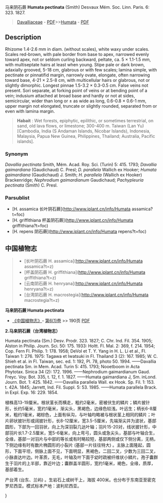 马来阴石蕨 **Humata pectinata** (Smith) Desvaux Mém. Soc. Linn. Paris. 6: 323. 1827.

> [Davalliaceae](http://www.iplant.cn/info/Davalliaceae?t=foc) - [PDF](http://www.iplant.cn/foc/pdf/Davalliaceae.pdf)>>[Humata](http://www.iplant.cn/info/Humata?t=foc) - [PDF](http://www.iplant.cn/foc/pdf/Humata.pdf)

## Description

Rhizome 1.4-2.6 mm in diam. (without scales), white waxy under scales. Scales red-brown, with pale border from base to apex, narrowed evenly toward apex, not or seldom curling backward, peltate, ca. 5 × 1.1-1.5 mm, with multiseptate hairs at least when young. Stipe pale or dark brown, adaxially grooved, 5-18 cm, glabrous or with few scales; lamina simple, with pectinate or pinnatifid margin, narrowly ovate, elongate, often narrowing toward base, 4-21 × 2.5-8 cm, with multicellular hairs or glabrous, not or slightly dimorphic. Longest pinnae 1.5-3.2 × 0.3-0.5 cm. False veins not present. Sori separate, at forking point of veins or at bending point of a vein; indusium attached at broad base and hardly or not at sides, semicircular, wider than long or ± as wide as long, 0.6-0.8 × 0.6-1 mm, upper margin not elongated, truncate or slightly rounded, separated from or even with lamina margin.

> **Habait** : 
> Wet forests, epiphytic, epilithic, or sometimes terrestrial, on sand, old lava flows, or limestone; 300-400 m. Taiwan (Lan Yu) [Cambodia, India (S Andaman Islands, Nicobar Islands), Indonesia, Malaysia, Papua New Guinea, Philippines, Thailand; Australia, Pacific islands].

### Synonym
*Davallia pectinata* Smith, Mém. Acad. Roy. Sci. (Turin) 5: 415. 1793; *Davallia gaimardiana* (Gaudichaud) C. Presl; *D.* *parallela* Wallich ex Hooker; *Humata gaimardiana* (Gaudichaud) J. Smith; *H. parallela* (Wallich ex Hooker) Brackenridge; *Nephrodium gaimardianum* Gaudichaud; *Pachypleuria pectinata* (Smith) C. Presl.

### Parsublist

* [H.  assamica  长叶阴石蕨](http://www.iplant.cn/info/Humata assamica?t=foc)
* [H.  griffithiana  杯盖阴石蕨](http://www.iplant.cn/info/Humata griffithiana?t=foc)
* [H.  repens  阴石蕨](http://www.iplant.cn/info/Humata repens?t=foc)

## 中国植物志

> * [长叶阴石蕨  H.  assamica](http://www.iplant.cn/info/Humata assamica?t=z)
> * [杯盖阴石蕨  H.  griffithiana](http://www.iplant.cn/info/Humata griffithiana?t=z)
> * [云南阴石蕨  H.  henryana](http://www.iplant.cn/info/Humata henryana?t=z)
> * [台湾阴石蕨  H.  macrostegia](http://www.iplant.cn/info/Humata macrostegia?t=z)

**马来阴石蕨 Humata pectinata**

* [《中国植物志》](http://www.iplant.cn/frps)- [第6(1)卷](http://www.iplant.cn/frps/vol/6(1)) >> 190页 [PDF](http://www.iplant.cn/frps/pdf/6(1)/190.PDF)

**2.马来阴石蕨（台湾植物志）**

Humata pectinata (Sm.) Desv. Prodr. 323. 1827; C. Chr. Ind. Fil. 354. 1905; Alston in Philip. Journ. Sci. 50: 175. 1933: Holtt. Fl. Mal. 2: 369, f. 214. 1954; Cop. Fern Fl. Philip. 1: 178. 1958; DeVol et T. Y. Yang in H. L. Li et al., Fl. Taiwan 1: 276. 1975: Tagawa et Iwatsuki in Fl. Thailand 3 (2): 167. 1985; W. C. Shieh et al. in Fl. Taiwan, sec. ed. 1: 192, Pl. 78, photo 50. 1994. ——Davallia pectinata Sm. in Mem. Acad. Turin 5: 415. 1793; Nooetboom in Acta Phytotax. Sinica 34 (2): 172. 1996. ——Nephrodium gaimardianum Gaud. Freyc. Voy. Bot. 335, t. 12, f. 1. 1827. ——Humata gaimardiana J, Sm. inLond. Journ. Bot. 1: 425. 1842. ——Davallia parallela Wall. ex Hook. Sp. Fil. 1: 153. t. 42A. 1845; Jarrett, Ind. Fil. Suppl. 5: 53. 1985. ——Humata parallela Brack. in Expl. Exp. 16: 229. 1854.

植株高13-19厘米。根状茎长而横走，粗约2毫米，密被伏生的鳞片；鳞片披针形，长约5毫米，宽约1毫米，渐尖头，黑褐色，边缘色较浅。叶远生；柄长6-8厘米，粗约1毫米，褐棕色，上面有纵沟，与叶轴均略被与根状茎上相同的鳞片；叶片卵状披针形或阔披针形，长8-12厘米，宽3.5-5厘米，先端渐尖并为波状，基部圆形，下部为一回羽状，向上为深羽裂几达叶轴；羽片15-20对，线状披针形，中部羽片长1.7-2.5厘米，宽5-6毫米，向上弯弓，圆头或急尖头，基部与叶轴合生，全缘，基部一对羽片与中部的等长或有时略较短，基部两侧或仅下侧分离，无柄，下侧边缘有时有数片椭圆形的小裂片 (基部一片往往特大) 。主脉上面隆起，圆形，下面平坦，侧脉上面不见，下面明显，黑褐色，二回二叉，少数为三回二叉，小脉直达叶边。叶革质，无毛，叶轴及叶下面于幼时疏被纤维状小鳞片。孢子囊群生于羽片的上半部，靠近叶边；囊群盖半圆形，宽约1毫米，褐色，全缘，质厚，基部着生。

产台湾 (台东、兰屿) 。生岩石上或树干上，海拔 400米。也分布于东南亚至密克罗尼西亚。模式标本产地：波利尼西亚。

}